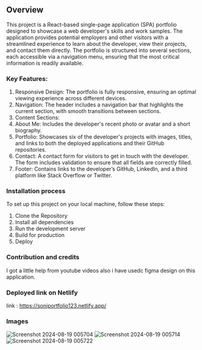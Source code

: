 ## Overview
This project is a React-based single-page application (SPA) portfolio designed to showcase a web developer's skills and work samples. The application provides potential employers and other visitors with a streamlined experience to learn about the developer, view their projects, and contact them directly. The portfolio is structured into several sections, each accessible via a navigation menu, ensuring that the most critical information is readily available.

### Key Features:
1. Responsive Design: The portfolio is fully responsive, ensuring an optimal viewing experience across different devices.
2. Navigation: The header includes a navigation bar that highlights the current section, with smooth transitions between sections.
3. Content Sections:
4. About Me: Includes the developer's recent photo or avatar and a short biography.
5. Portfolio: Showcases six of the developer's projects with images, titles, and links to both the deployed applications and their GitHub repositories.
6. Contact: A contact form for visitors to get in touch with the developer. The form includes validation to ensure that all fields are correctly filled.
7. Footer: Contains links to the developer’s GitHub, LinkedIn, and a third platform like Stack Overflow or Twitter.
   
### Installation process
To set up this project on your local machine, follow these steps:
1. Clone the Repository
2. Install all dependencies
3. Run the development server
4. Build for production
5. Deploy
### Contribution and credits
I got a little help from youtube videos also i have usedc figma design on this application.

### Deployed link on Netlify
 link : https://soniportfolio123.netlify.app/
### Images
![Screenshot 2024-08-19 005704](https://github.com/user-attachments/assets/8493e77f-6bf2-49c8-8c84-6e4d2be7bc6a)
![Screenshot 2024-08-19 005714](https://github.com/user-attachments/assets/8bad4e50-00c2-4b79-810b-92518e25286f)
![Screenshot 2024-08-19 005722](https://github.com/user-attachments/assets/77173430-266f-4096-be9b-f344515caef1)


